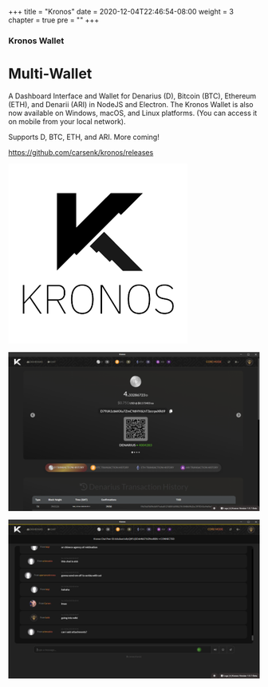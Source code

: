 +++
title = "Kronos"
date = 2020-12-04T22:46:54-08:00
weight = 3
chapter = true
pre = "<b></b>"
+++

### Kronos Wallet

# Multi-Wallet

A Dashboard Interface and Wallet for Denarius (D), Bitcoin (BTC), Ethereum (ETH), and Denarii (ARI) in NodeJS and Electron. The Kronos Wallet is also now available on Windows, macOS, and Linux platforms. (You can access it on mobile from your local network).  

Supports D, BTC, ETH, and ARI. More coming!  

https://github.com/carsenk/kronos/releases  

![kronos logo](kronos-logo.png)

![kronos dashboard](kronos-dashboard-core.PNG)

![kronos chat_version1.8.7](kronos-dashboard-chat187.PNG)
